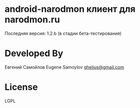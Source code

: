 android-narodmon клиент для narodmon.ru
================

Последняя версия: 1.2.b (в стадии бета-тестирования)

Developed By
============
Евгений Самойлов
Eugene Samoylov ghelius@gmail.com

License
=======
LGPL

